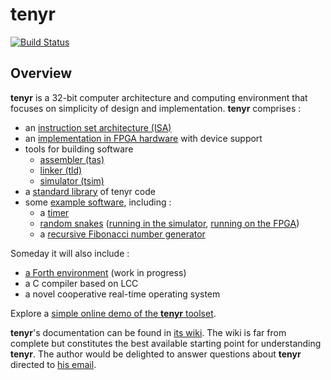 # tenyr
[![Build Status](https://travis-ci.org/kulp/tenyr.svg?branch=develop)](https://travis-ci.org/kulp/tenyr)

## Overview

**tenyr** is a 32-bit computer architecture and computing environment that
focuses on simplicity of design and implementation. **tenyr** comprises :

* an [instruction set architecture (ISA)](https://github.com/kulp/tenyr/wiki/Assembly-language)
* an [implementation in FPGA hardware](https://github.com/kulp/tenyr/tree/develop/hw/verilog) with device support
* tools for building software
  * [assembler (tas)](https://github.com/kulp/tenyr/wiki/Assembler)
  * [linker (tld)](https://github.com/kulp/tenyr/wiki/Linker)
  * [simulator (tsim)](https://github.com/kulp/tenyr/wiki/Simulator)
* a [standard library](https://github.com/kulp/tenyr/tree/develop/lib) of tenyr code
* some [example software](https://github.com/kulp/tenyr/tree/develop/ex), including :
  * a [timer](https://github.com/kulp/tenyr/blob/develop/ex/clock.tas.cpp)
  * [random snakes](https://github.com/kulp/tenyr/blob/develop/ex/bm_snake.tas.cpp) ([running in the simulator](https://vimeo.com/98338696), [running on the FPGA](https://vimeo.com/103773300))
  * a [recursive Fibonacci number generator](https://github.com/kulp/tenyr/blob/develop/ex/bm_fib.tas.cpp)

Someday it will also include :

* [a Forth environment](https://github.com/kulp/tenyr/tree/develop/forth) (work in progress)
* a C compiler based on LCC
* a novel cooperative real-time operating system

Explore a [simple online demo of the **tenyr** toolset](http://demo.tenyr.info/).

**tenyr**'s documentation can be found in [its
wiki](https://github.com/kulp/tenyr/wiki). The wiki is far from complete but
constitutes the best available starting point for understanding **tenyr**. The
author would be delighted to answer questions about **tenyr** directed to [his
email](mailto:darren@kulp.ch).

